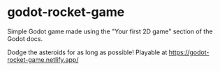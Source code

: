 # godot-rocket-game
Simple Godot game made using the "Your first 2D game" section of the Godot docs. 

Dodge the asteroids for as long as possible! Playable at https://godot-rocket-game.netlify.app/
